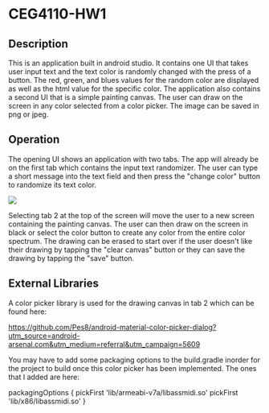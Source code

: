 # CEG4110-HW1

## Description
This is an application built in android studio. It contains one UI that takes user input text and the text color is randomly changed with the press of a button. The red, green, and blues values for the random color are displayed as well as the html value for the specific color. The application also contains a second UI that is a simple painting canvas. The user can draw on the screen in any color selected from a color picker. The image can be saved in png or jpeg.

## Operation
The opening UI shows an application with two tabs. The app will already be on the first tab which contains the input text randomizer. The user can type a short message into the text field and then press the "change color" button to randomize its text color. 

![](CEG4110-HW1/hw1_part1_scrsht.png)

Selecting tab 2 at the top of the screen will move the user to a new screen containing the painting canvas. The user can then draw on the screen in black or select the color button to create any color from the entire color spectrum. The drawing can be erased to start over if the user doesn't like their drawing by tapping the "clear canvas" button or they can save the drawing by tapping the "save" button.

## External Libraries
A color picker library is used for the drawing canvas in tab 2 which can be found here:

https://github.com/Pes8/android-material-color-picker-dialog?utm_source=android-arsenal.com&utm_medium=referral&utm_campaign=5609

You may have to add some packaging options to the build.gradle inorder for the project to build once this color picker has been implemented. The ones that I added are here:

 packagingOptions {
        pickFirst 'lib/armeabi-v7a/libassmidi.so'
        pickFirst 'lib/x86/libassmidi.so'
    }
    
    
